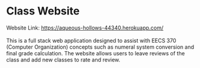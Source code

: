 # Class Website
Website Link: https://aqueous-hollows-44340.herokuapp.com/
<br> <br>
This is a full stack web application designed to assist with EECS 370 (Computer Organization) concepts such as numeral system conversion and final grade calculation. The website allows users to leave reviews of the class and add new classes to rate and review.


